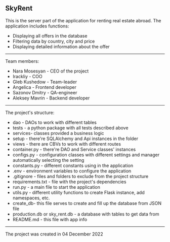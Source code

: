 ## SkyRent
This is the server part of the application for renting real estate abroad. The application includes functions:

 - Displaying all offers in the database
 - Filtering data by country, city and price
 - Displaying detailed information about the offer
---

Team members:
- Nara Mosesyan - CEO of the project
- Irackliy - COO
- Gleb Kushedow - Team-leader
- Angelica - Frontend developer
- Sazonov Dmitry - QA-engineer
- Aleksey Mavrin - Backend developer
 ---
The project's structure: 
 - dao - DAOs to work with different tables
 - tests - a python package with all tests described above
 - services- classes provided a business logic
 - setup - there're SQLAlchemy and Api instances in the folder
 - views - there are CBVs to work with different routes
 - container.py - there're DAO and Service classes' instances
 - configs.py - configuration classes with different settings and manager  automatically selecting the setting
 - constants.py - different constants using in the application
 - .env - environment variables to configure the application
 - .gitignore - files and folders to exclude from the project structure
 - requirements.txt - file with the project's dependencies
 - run.py - a main file to start the application
 - utils.py - different utility functions to create Flask instance, add namespaces, etc.
 - create_db- this file serves to create and fill up the database from JSON file
 - production.db or sky_rent.db - a database with tables to get data from
 - README.md - this file with app info
 ---
 The project was created in 04 December 2022
